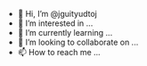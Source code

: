 - 👋 Hi, I’m @jguityudtoj
- 👀 I’m interested in ...
- 🌱 I’m currently learning ...
- 💞️ I’m looking to collaborate on ...
- 📫 How to reach me ...

<!---
jguityudtoj/jguityudtoj is a ✨ special ✨ repository because its `README.md` (this file) appears on your GitHub profile.
You can click the Preview link to take a look at your changes.
--->
